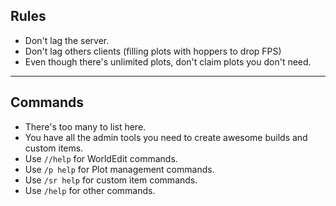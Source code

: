 ## Rules
- Don't lag the server.
- Don't lag others clients (filling plots with hoppers to drop FPS)
- Even though there's unlimited plots, don't claim plots you don't need.
---

## Commands
- There's too many to list here.
- You have all the admin tools you need to create awesome builds and custom items.
- Use `//help` for WorldEdit commands.
- Use `/p help` for Plot management commands.
- Use `/sr help` for custom item commands.
- Use `/help` for other commands.
